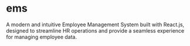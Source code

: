 # ems
A modern and intuitive Employee Management System built with React.js, designed to streamline HR operations and provide a seamless experience for managing employee data.
